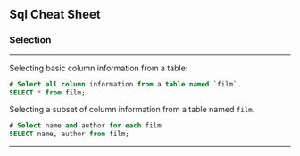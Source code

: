 ## Sql Cheat Sheet

### Selection

-----

Selecting basic column information from a table:

```sql
# Select all column information from a table named `film`.
SELECT * from film;
```

Selecting a subset of column information from a table named `film`.

```sql
# Select name and author for each film
SELECT name, author from film;
```

-----
